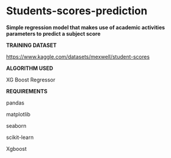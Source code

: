 # Students-scores-prediction

**Simple regression model that makes use of academic activities parameters to predict a subject score**


**TRAINING DATASET**

https://www.kaggle.com/datasets/mexwell/student-scores


**ALGORITHM USED**

XG Boost Regressor


**REQUIREMENTS**

pandas

matplotlib

seaborn

scikit-learn

Xgboost